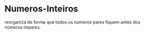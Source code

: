 # Numeros-Inteiros
reorganiza de forma que todos os números pares fiquem antes dos números ímpares.
